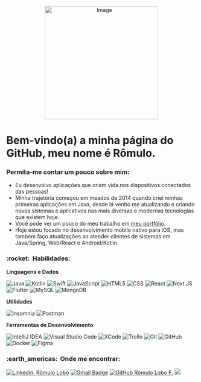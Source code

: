 <p align="center">
  <img src="https://i.imgur.com/ujIIx5q.png" alt="Image" style="width: 300px; height: 300px;"/>
</p>

# Bem-vindo(a) a minha página do GitHub, meu nome é Rômulo.
### Permita-me contar um pouco sobre mim:
 - Eu desenvolvo aplicações que criam vida nos dispositivos conectados das pessoas!
 - Minha trajetória começou em meados de 2014 quando criei minhas primeiras aplicações em Java, desde lá venho me atualizando e criando novos sistemas e aplicativos nas mais diversas e modernas tecnologias que existem hoje.
 - Você pode ver um pouco do meu trabalho em [meu portfólio](https://bit.ly/lobones).
 - Hoje estou focado no desenvolvimento mobile nativo para iOS, mas também faço atualizações ao atender clientes de sistemas em Java/Spring, Web/React e Android/Kotlin.

<h3> :rocket: &nbsp;Habilidades: </h3>

**Linguagens e Dados**

  ![Java](https://img.shields.io/badge/-Java-333333?style=flat&logo=Java&logoColor=007396)
  ![Kotlin](https://img.shields.io/badge/-Kotlin-333333?style=flat&logo=Kotlin)
  ![Swift](https://img.shields.io/badge/-Swift-333333?style=flat&logo=Swift)
  ![JavaScript](https://img.shields.io/badge/-JavaScript-333333?style=flat&logo=javascript)
  ![HTML5](https://img.shields.io/badge/-HTML5-333333?style=flat&logo=HTML5)
  ![CSS](https://img.shields.io/badge/-CSS-333333?style=flat&logo=CSS3&logoColor=1572B6)
  ![React](https://img.shields.io/badge/-React-333333?style=flat&logo=react)
  ![Next.JS](https://img.shields.io/badge/-Next.JS-333333?style=flat&logo=next.js)
  ![Flutter](https://img.shields.io/badge/-Flutter-333333?style=flat&logo=Flutter)
  ![MySQL](https://img.shields.io/badge/-MySQL-333333?style=flat&logo=mysql)
  ![MongoDB](https://img.shields.io/badge/-MongoDB-333333?style=flat&logo=mongodb)

**Utilidades**

  ![Insomnia](https://img.shields.io/badge/-Insomnia-333333?style=flat&logo=insomnia)
  ![Postman](https://img.shields.io/badge/-Postman-333333?style=flat&logo=postman)

**Ferramentas de Desenvolvimento**

  ![IntelliJ IDEA](https://img.shields.io/badge/-Intellij%20IDEA-333333?style=flat&logo=intellij-idea&logoColor=007ACC)
  ![Visual Studio Code](https://img.shields.io/badge/-Visual%20Studio%20Code-333333?style=flat&logo=visual-studio-code&logoColor=007ACC)
  ![XCode](https://img.shields.io/badge/-XCode-333333?style=flat&logo=xcode&logoColor=007ACC)
  ![Trello](https://img.shields.io/badge/-Trello-333333?style=flat&logo=trello&logoColor=007ACC)
  ![Git](https://img.shields.io/badge/-Git-333333?style=flat&logo=git)
  ![GitHub](https://img.shields.io/badge/-GitHub-333333?style=flat&logo=github)
  ![Docker](https://img.shields.io/badge/-Docker-333333?style=flat&logo=docker)
  ![Figma](https://img.shields.io/badge/-Figma-333333?style=flat&logo=figma&logoColor=007ACC)

<h3> :earth_americas: &nbsp;Onde me encontrar: </h3> 

[![Linkedin: Rômulo Lobo](https://img.shields.io/badge/-Rômulo%20Lobo-blue?style=flat-square&logo=Linkedin&logoColor=white&link=https://www.linkedin.com/in/r%C3%B4mulo-lobo-b5577620b/)](https://www.linkedin.com/in/r%C3%B4mulo-lobo-b5577620b/)
[![Gmail Badge](https://img.shields.io/badge/-romulolobof@gmail.com-006bed?style=flat-square&logo=Gmail&logoColor=white&link=mailto:romulolobof@gmail.com)](mailto:romulolobof@gmail.com)
[![GitHub Rômulo Lobo F.]( https://img.shields.io/github/followers/Lobones?label=follow&style=social)](https://github.com/Lobones)
![](https://komarev.com/ghpvc/?username=Lobones&color=006bed)
